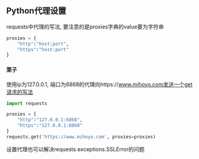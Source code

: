 ## Python代理设置

requests中代理的写法, 要注意的是proxies字典的value要为字符串

```py
proxies = {
    "http":"host:port",
    "https":"host:port"
}
```

#### 栗子

使用ip为127.0.0.1, 端口为6868的代理向https://www.mihoyo.com发送一个get请求的写法

```py
import requests

proxies = {
    "http":"127.0.0.1:6868",
    "https":"127.0.0.1:6868"
}
requests.get('https://www.mihoyo.com', proxies=proxies)
```

设置代理也可以解决requests.exceptions.SSLError的问题
